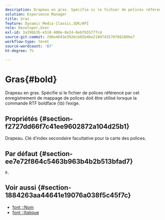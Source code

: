 ```yaml
---
description: Drapeau en gras. Spécifie si le fichier de polices référencé par cet enregistrement de mappage de polices doit être utilisé lorsque la commande RTF boldface (b) l’exige.
solution: Experience Manager
title: Gras
feature: Dynamic Media Classic,SDK/API
role: Developer,User
exl-id: 3a39bb3b-e518-400e-8e24-0ebfb55777c4
source-git-commit: 206e4643e3926cb85b4be2189743578f88180be7
workflow-type: tm+mt
source-wordcount: '67'
ht-degree: 7%

---
```


# Gras{#bold}

Drapeau en gras. Spécifie si le fichier de polices référencé par cet enregistrement de mappage de polices doit être utilisé lorsque la commande RTF boldface (\b) l’exige.

## Propriétés {#section-f2727dd66f7c41ee9602872a104d25b1}

Drapeau. Clé d’index secondaire facultative pour la carte des polices.

## Par défaut {#section-ee7e72f864c5463b963b4b2b513bfad7}

`0.`

## Voir aussi {#section-1884263aa44641e19076a038f5c45f7c}

* [font ::Nom](r-name-font.md#reference_C55889877DC54AABB60734DCDE86EE76)
* [font ::Italique](../../../../../is-api/image-catalog/image-serving-api-ref/c-image-catalog-reference/c-font-map-reference/r-italic-font.md#reference-dc04a532b34a41af81b0b9644acfaad6)
